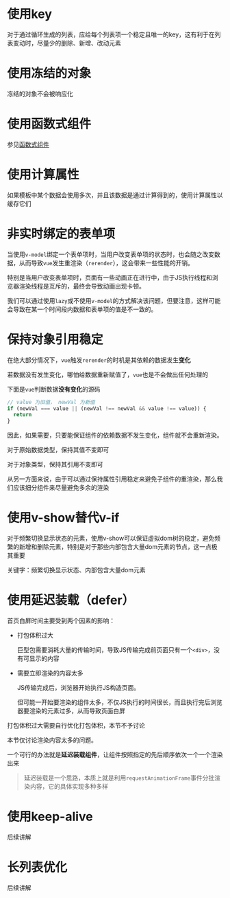 # 使用key

对于通过循环生成的列表，应给每个列表项一个稳定且唯一的key，这有利于在列表变动时，尽量少的删除、新增、改动元素

# 使用冻结的对象

冻结的对象不会被响应化

# 使用函数式组件

参见[函数式组件](https://v2.cn.vuejs.org/v2/guide/render-function.html#%E5%87%BD%E6%95%B0%E5%BC%8F%E7%BB%84%E4%BB%B6)

# 使用计算属性

如果模板中某个数据会使用多次，并且该数据是通过计算得到的，使用计算属性以缓存它们

# 非实时绑定的表单项

当使用`v-model`绑定一个表单项时，当用户改变表单项的状态时，也会随之改变数据，从而导致`vue`发生重渲染（`rerender`），这会带来一些性能的开销。

特别是当用户改变表单项时，页面有一些动画正在进行中，由于JS执行线程和浏览器渲染线程是互斥的，最终会导致动画出现卡顿。

我们可以通过使用`lazy`或不使用`v-model`的方式解决该问题，但要注意，这样可能会导致在某一个时间段内数据和表单项的值是不一致的。

# 保持对象引用稳定

在绝大部分情况下，`vue`触发`rerender`的时机是其依赖的数据发生**变化**

若数据没有发生变化，哪怕给数据重新赋值了，`vue`也是不会做出任何处理的

下面是`vue`判断数据**没有变化**的源码

```js
// value 为旧值， newVal 为新值
if (newVal === value || (newVal !== newVal && value !== value)) {
  return
}
```

因此，如果需要，只要能保证组件的依赖数据不发生变化，组件就不会重新渲染。

对于原始数据类型，保持其值不变即可

对于对象类型，保持其引用不变即可

从另一方面来说，由于可以通过保持属性引用稳定来避免子组件的重渲染，那么我们应该细分组件来尽量避免多余的渲染

# 使用v-show替代v-if

对于频繁切换显示状态的元素，使用v-show可以保证虚拟dom树的稳定，避免频繁的新增和删除元素，特别是对于那些内部包含大量dom元素的节点，这一点极其重要

关键字：频繁切换显示状态、内部包含大量dom元素

# 使用延迟装载（defer）

首页白屏时间主要受到两个因素的影响：

- 打包体积过大

  巨型包需要消耗大量的传输时间，导致JS传输完成前页面只有一个`<div>`，没有可显示的内容

- 需要立即渲染的内容太多

  JS传输完成后，浏览器开始执行JS构造页面。

  但可能一开始要渲染的组件太多，不仅JS执行的时间很长，而且执行完后浏览器要渲染的元素过多，从而导致页面白屏

打包体积过大需要自行优化打包体积，本节不予讨论

本节仅讨论渲染内容太多的问题。

一个可行的办法就是**延迟装载组件**，让组件按照指定的先后顺序依次一个一个渲染出来

> 延迟装载是一个思路，本质上就是利用`requestAnimationFrame`事件分批渲染内容，它的具体实现多种多样

# 使用keep-alive

后续讲解

# 长列表优化

后续讲解